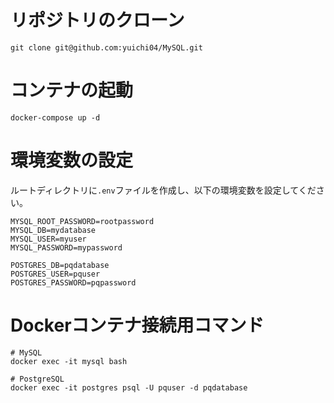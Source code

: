 # リポジトリのクローン
```
git clone git@github.com:yuichi04/MySQL.git
```

# コンテナの起動
```
docker-compose up -d
```

# 環境変数の設定
ルートディレクトリに`.env`ファイルを作成し、以下の環境変数を設定してください。
```
MYSQL_ROOT_PASSWORD=rootpassword
MYSQL_DB=mydatabase
MYSQL_USER=myuser
MYSQL_PASSWORD=mypassword

POSTGRES_DB=pqdatabase
POSTGRES_USER=pquser
POSTGRES_PASSWORD=pqpassword
```

# Dockerコンテナ接続用コマンド
```
# MySQL
docker exec -it mysql bash

# PostgreSQL
docker exec -it postgres psql -U pquser -d pqdatabase
```
